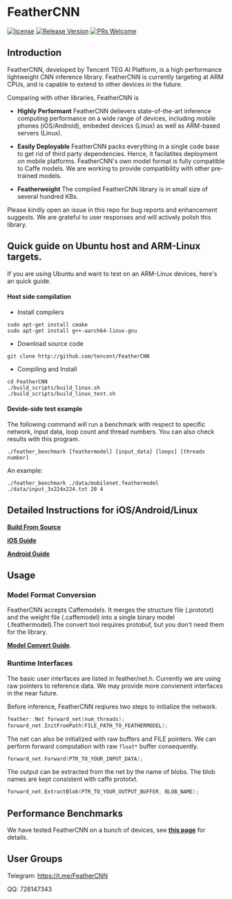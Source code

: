 # FeatherCNN 

[![license](http://img.shields.io/badge/license-BSD3-blue.svg?style=flat)](https://github.com/Tencent/FeatherCNN/blob/master/LICENSE)
[![Release Version](https://img.shields.io/badge/release-0.1.0-red.svg)](https://github.com/Tencent/FeatherCNN/releases)
[![PRs Welcome](https://img.shields.io/badge/PRs-welcome-brightgreen.svg)](https://github.com/Tencent/FeatherCNN/pulls)

## Introduction

FeatherCNN, developed by Tencent TEG AI Platform, is a high performance lightweight CNN inference library. FeatherCNN is currently targeting at ARM CPUs, and is capable to extend to other devices in the future.

Comparing with other libraries, FeatherCNN is 

- **Highly Performant** FeatherCNN delievers state-of-the-art inference computing performance on a wide range of devices, including mobile phones (iOS/Android), embeded devices (Linux) as well as ARM-based servers (Linux). 

- **Easily Deployable** FeatherCNN packs everything in a single code base to get rid of third party dependencies. Hence, it facilatites deployment on mobile platforms. FeatherCNN's own model format is fully compatible to Caffe models. We are working to provide compatibility with other pre-trained models.

- **Featherweight** The compiled FeatherCNN library is in small size of several hundred KBs. 

Please kindly open an issue in this repo for bug reports and enhancement suggests. We are grateful to user responses and will actively polish this library.

## Quick guide on Ubuntu host and ARM-Linux targets.
If you are using Ubuntu and want to test on an ARM-Linux devices, here's an quick guide.
#### Host side compilation
- Install compilers
```
sudo apt-get install cmake
sudo apt-get install g++-aarch64-linux-gnu
```
- Download source code
```
git clone http://github.com/tencent/FeatherCNN
```
- Compiling and Install 
```
cd FeatherCNN
./build_scripts/build_linux.sh	
./build_scripts/build_linux_test.sh
```

#### Devide-side test example
The following command will run a benchmark with respect to specific network, input data, loop count and thread numbers. 
You can also check results with this program.
```
./feather_benchmark [feathermodel] [input_data] [loops] [threads number]
```
An example:
```
./feather_benchmark ./data/mobilenet.feathermodel ./data/input_3x224x224.txt 20 4	
```

## Detailed Instructions for iOS/Android/Linux

[**Build From Source**](https://github.com/Tencent/FeatherCNN/wikis/Build-From-Source)

[**iOS Guide**](https://github.com/Tencent/FeatherCNN/wikis/iOS-Guide)

[**Android Guide**](http:B//git.code.oa.com/haidonglan/Feather-dev/wikis/Android-Guide)

## Usage

### Model Format Conversion

FeatherCNN accepts Caffemodels. It merges the structure file (.prototxt) and the weight file (.caffemodel) into a single binary model (.feathermodel).The convert tool requires protobuf, but you don't need them for the library. 

[**Model Convert Guide**](https://github.com/Tencent/FeatherCNN/wikis/Model-Convert-Guide).

### Runtime Interfaces

The basic user interfaces are listed in feather/net.h. Currently we are using raw pointers to reference data.
We may provide more convienent interfaces in the near future.

Before inference, FeatherCNN reqiures two steps to initialize the network.
```cpp
feather::Net forward_net(num_threads);
forward_net.InitFromPath(FILE_PATH_TO_FEATHERMODEL);
```
The net can also be initialized with raw buffers and FILE pointers.
We can perform forward computation with raw `float*` buffer consequently. 
```cpp
forward_net.Forward(PTR_TO_YOUR_INPUT_DATA);
```
The output can be extracted from the net by the name of blobs. The blob names are kept consistent with caffe prototxt.
```cpp
forward_net.ExtractBlob(PTR_TO_YOUR_OUTPUT_BUFFER, BLOB_NAME);
```

## Performance Benchmarks
We have tested FeatherCNN on a bunch of devices, see [**this page**](https://github.com/Tencent/FeatherCNN/wikis/Benchmarks) for details.

## User Groups

Telegram: https://t.me/FeatherCNN

QQ: 728147343
